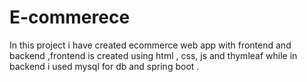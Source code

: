# E-commerece
In this project i have created ecommerce web app with frontend and backend ,frontend is created using html , css, js and thymleaf while in backend i used mysql for db and spring boot .
